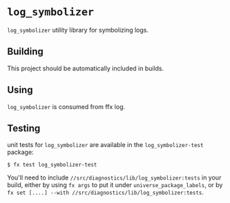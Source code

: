 # `log_symbolizer`

`log_symbolizer` utility library for symbolizing logs.

## Building

This project should be automatically included in builds.

## Using

`log_symbolizer` is consumed from ffx log.

## Testing

unit tests for `log_symbolizer` are available in the
`log_symbolizer-test` package:

```
$ fx test log_symbolizer-test
```

You'll need to include `//src/diagnostics/lib/log_symbolizer:tests` in your
build, either by using `fx args` to put it under `universe_package_labels`, or
by `fx set [....] --with //src/diagnostics/lib/log_symbolizer:tests`.
